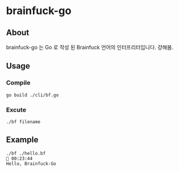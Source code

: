 # brainfuck-go

## About
brainfuck-go 는 Go 로 작성 된 Brainfuck 언어의 인터프리터입니다. 걍해봄.

## Usage
### Compile
```
go build ./cli/bf.go
```
### Excute
```
./bf filename
```

## Example
```
./bf ./hello.bf                                                                                                                                                                                                                                                                       00:23:44
Hello, Brainfuck-Go
```
